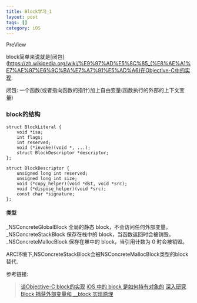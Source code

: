 ```yaml
---
title: Block学习_1
layout: post
tags: []
category: iOS
---
```

PreView

block简单来说就是[闭包](https://zh.wikipedia.org/wiki/%E9%97%AD%E5%8C%85_(%E8%AE%A1%E7%AE%97%E6%9C%BA%E7%A7%91%E5%AD%A6)在Objective-C中的实现.

闭包: 一个函数(或者指向函数的指针)加上自由变量(函数执行的外部的上下文变量)

### block的结构

```
struct BlockLiteral {
	void *isa;
	int flags;
	int reserved;
	void (*invoke)(void *, ...);
	struct BlockDescriptor *descriptor;
};

struct BlockDescriptor {
	unsigned long int reserved;
	unsigned long int size;
	void (*copy_helper)(void *dst, void *src);
	void (*dispose_helper)(void *src);
	const char *signature;
};
```

#### 类型
_NSConcreteGlobalBlock 全局的静态 block，不会访问任何外部变量。
_NSConcreteStackBlock 保存在栈中的 block，当函数返回时会被销毁。
_NSConcreteMallocBlock 保存在堆中的 block，当引用计数为 0 时会被销毁。

ARC环境下,NSConcreteStackBlock会被NSConcreteMallocBlock类型的block替代.


参考链接:

>[谈Objective-C block的实现](https://blog.devtang.com/2013/07/28/a-look-inside-blocks/)
>[iOS 中的 block 是如何持有对象的](https://draveness.me/block-retain-object)
>[深入研究 Block 捕获外部变量和 __block 实现原理](https://halfrost.com/ios_block/)